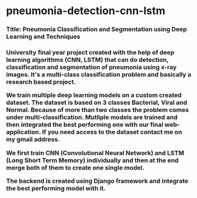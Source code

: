 # pneumonia-detection-cnn-lstm
<h3>Title: Pneumonia Classification and Segmentation using Deep Learning and Techniques<h3>

University final year project created with the help of deep learning algorithms (CNN, LSTM) that can do detection, classification and segmentation of pneumonia using x-ray images.  It's a multi-class classification problem and 
basically a research based project.

We train multiple deep learning models on a custom created dataset. The dataset is based on 3 classes Bacterial, Viral and Normal. Because of more than two classes the problem comes under multi-classification. Mutliple models are trained and then integrated the best performing one with our final web-application. If you need access to the dataset contact me on my gmail address.
  
We first train CNN (Convolutional Neural Network) and LSTM (Long Short Term Memory) individually and then at the end merge both of them to create one single model.
  
The backend is created using Django framework and integrate the best performing model with it.
